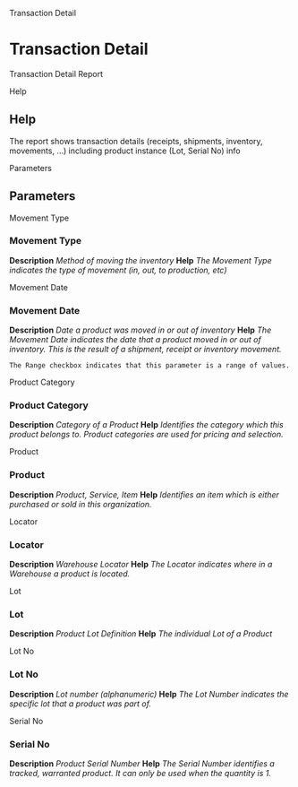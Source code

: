 
Transaction Detail
# Transaction Detail


Transaction Detail Report

Help
## Help

The report shows transaction details (receipts, shipments, inventory, movements, ...) including product instance (Lot, Serial No) info

Parameters
## Parameters


Movement Type
### Movement Type

**Description**
 *Method of moving the inventory*
**Help**
 *The Movement Type indicates the type of movement (in, out, to production, etc)*

Movement Date
### Movement Date

**Description**
 *Date a product was moved in or out of inventory*
**Help**
 *The Movement Date indicates the date that a product moved in or out of inventory.  This is the result of a shipment, receipt or inventory movement.*

```
The Range checkbox indicates that this parameter is a range of values.
```
Product Category
### Product Category

**Description**
 *Category of a Product*
**Help**
 *Identifies the category which this product belongs to.  Product categories are used for pricing and selection.*

Product
### Product

**Description**
 *Product, Service, Item*
**Help**
 *Identifies an item which is either purchased or sold in this organization.*

Locator
### Locator

**Description**
 *Warehouse Locator*
**Help**
 *The Locator indicates where in a Warehouse a product is located.*

Lot
### Lot

**Description**
 *Product Lot Definition*
**Help**
 *The individual Lot of a Product*

Lot No
### Lot No

**Description**
 *Lot number (alphanumeric)*
**Help**
 *The Lot Number indicates the specific lot that a product was part of.*

Serial No
### Serial No

**Description**
 *Product Serial Number*
**Help**
 *The Serial Number identifies a tracked, warranted product.  It can only be used when the quantity is 1.*
